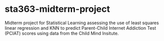 # sta363-midterm-project
Midterm project for Statistical Learning assessing the use of least squares linear regression and KNN to predict Parent-Child Internet Addiction Test (PCIAT) scores using data from the Child Mind Insitute.
